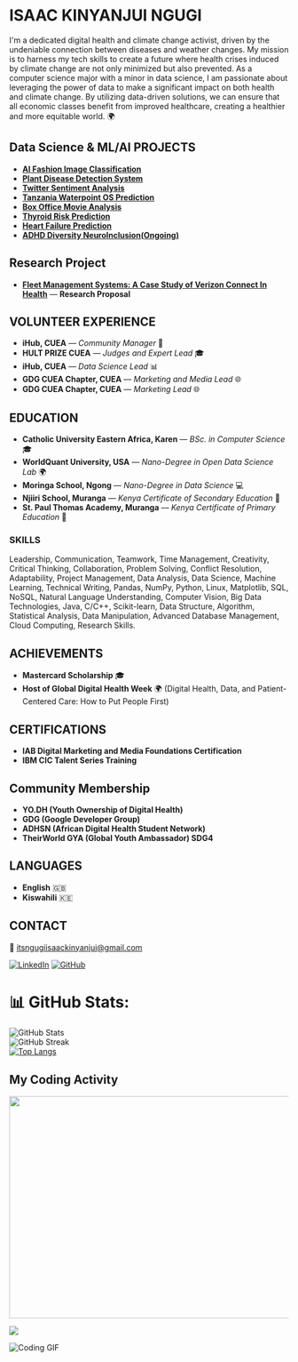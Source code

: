 # ISAAC KINYANJUI NGUGI

I'm a dedicated digital health and climate change activist, driven by the undeniable connection between diseases and weather changes. My mission is to harness my tech skills to create a future where health crises induced by climate change are not only minimized but also prevented. As a computer science major with a minor in data science, I am passionate about leveraging the power of data to make a significant impact on both health and climate change. By utilizing data-driven solutions, we can ensure that all economic classes benefit from improved healthcare, creating a healthier and more equitable world. 🌍

## Data Science & ML/AI PROJECTS
- **[AI Fashion Image Classification](https://github.com/iamisaackn/AI-Fashion-Image-Classification)**
- **[Plant Disease Detection System](https://github.com/iamisaackn/AI-Driven-Plant-Disease-Detection-System)**
- **[Twitter Sentiment Analysis](https://github.com/MONISH254/Twitter_Sentiment_Analysis/tree/Isaac)**
- **[Tanzania Waterpoint OS Prediction](https://github.com/iamisaackn/Predictive-Analytics-for-Waterpoint-Operational-Status-in-Tanzania)**
- **[Box Office Movie Analysis](https://github.com/iamisaackn/BOX_OFFICE_MOVIES_ANALYSIS)**
- **[Thyroid Risk Prediction](https://github.com/iamisaackn/IKN-Thyroid-Risk-Prediction)**
- **[Heart Failure Prediction](https://github.com/iamisaackn/IKN-Heart-Failure-Prediction)**
- **[ADHD Diversity NeuroInclusion(Ongoing)](https://github.com/iamisaackn/IKN-ADHD-Diversity-NeuroInclusion)**

## Research Project
- **[Fleet Management Systems: A Case Study of Verizon Connect In Health](https://www.researchgate.net/publication/386086740_FLEET_MANAGEMENT_SYSTEMS_A_CASE_STUDY_OF_VERIZON_CONNECT_IN_HEALTH)** — **Research Proposal**

## VOLUNTEER EXPERIENCE
- **iHub, CUEA** — *Community Manager* 🌟
- **HULT PRIZE CUEA** — *Judges and Expert Lead* 🎓
- **iHub, CUEA** — *Data Science Lead* 📊
- **GDG CUEA Chapter, CUEA** — *Marketing and Media Lead* 🌐
- **GDG CUEA Chapter, CUEA** — *Marketing Lead* 🌐

## EDUCATION
- **Catholic University Eastern Africa, Karen** — *BSc. in Computer Science* 🎓
- **WorldQuant University, USA** — *Nano-Degree in Open Data Science Lab* 🌍
- **Moringa School, Ngong** — *Nano-Degree in Data Science* 💻
- **Njiiri School, Muranga** — *Kenya Certificate of Secondary Education* 🏫
- **St. Paul Thomas Academy, Muranga** — *Kenya Certificate of Primary Education* 🏅

### SKILLS
Leadership, Communication, Teamwork, Time Management, Creativity, Critical Thinking, Collaboration, Problem Solving, Conflict Resolution, Adaptability, Project Management, Data Analysis, Data Science, Machine Learning, Technical Writing, Pandas, NumPy, Python, Linux, Matplotlib, SQL, NoSQL, Natural Language Understanding, Computer Vision, Big Data Technologies, Java, C/C++, Scikit-learn, Data Structure, Algorithm, Statistical Analysis, Data Manipulation, Advanced Database Management, Cloud Computing, Research Skills.

## ACHIEVEMENTS
- **Mastercard Scholarship** 🎓
- **Host of Global Digital Health Week** 🌍 (Digital Health, Data, and Patient-Centered Care: How to Put People First)

## CERTIFICATIONS
- **IAB Digital Marketing and Media Foundations Certification**
- **IBM CIC Talent Series Training**

## Community Membership
- **YO.DH (Youth Ownership of Digital Health)**
- **GDG (Google Developer Group)**
- **ADHSN (African Digital Health Student Network)**
- **TheirWorld GYA (Global Youth Ambassador) SDG4**

## LANGUAGES
- **English** 🇬🇧
- **Kiswahili** 🇰🇪

## CONTACT
📧 [itsngugiisaackinyanjui@gmail.com](mailto:itsngugiisaackinyanjui@gmail.com)

[![LinkedIn](https://img.shields.io/badge/LinkedIn-%230077B5.svg?logo=linkedin&logoColor=white)](https://www.linkedin.com/in/isaackngugi/) [![GitHub](https://img.shields.io/badge/GitHub-%23121011.svg?logo=github&logoColor=white)](https://github.com/iamisaackn)

# 📊 GitHub Stats:
![GitHub Stats](https://github-readme-stats.vercel.app/api?username=iamisaackn&theme=yeblu&hide_border=false&include_all_commits=true&count_private=true)<br/>
![GitHub Streak](https://github-readme-streak-stats.herokuapp.com/?user=iamisaackn&theme=yeblu&hide_border=false)<br/>
[![Top Langs](https://github-readme-stats.vercel.app/api/top-langs/?username=iamisaackn&layout=compact&langs_count=6)](https://github.com/anuraghazra/github-readme-stats)

## My Coding Activity
<img src="https://wakatime.com/share/@iamisaackn/8de1adbb-4a8e-4d6e-8958-36d4b5595bf9.svg"  width="700" height="400">

[![](https://visitcount.itsvg.in/api?id=iamisaackn&icon=0&color=0)](https://visitcount.itsvg.in)

![Coding GIF](https://media.giphy.com/media/LmNwrBhejkK9EFP504/giphy.gif)
